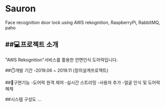 # Sauron
Face recognition door lock using AWS rekognition, RaspberryPi, RabbitMQ, paho

##💻프로젝트 소개
---
"AWS Rekognition"서비스를 활용한 안면인식 도어락입니다.

##⏱️개발 기간
-2019.06 ~ 2019.11 (창의설계프로젝트)

##📄구현기능
-도어락 원격 제어
-실시간 스트리밍
-사용자 추가
-얼굴 인식 및 도어락 해제

##시스템 구성도
...
